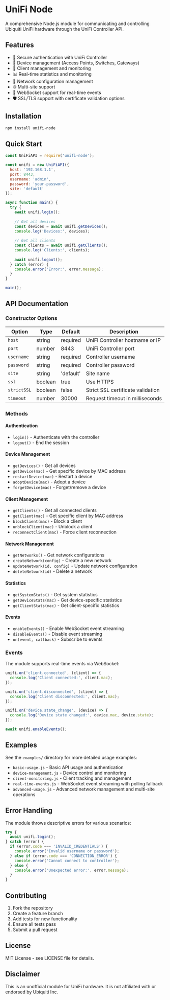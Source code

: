 # UniFi Node

A comprehensive Node.js module for communicating and controlling Ubiquiti UniFi hardware through the UniFi Controller API.

## Features

- 🔐 Secure authentication with UniFi Controller
- 📡 Device management (Access Points, Switches, Gateways)
- 👥 Client management and monitoring
- 📊 Real-time statistics and monitoring
- 🔧 Network configuration management
- 🌐 Multi-site support
- 📱 WebSocket support for real-time events
- 🛡️ SSL/TLS support with certificate validation options

## Installation

```bash
npm install unifi-node
```

## Quick Start

```javascript
const UniFiAPI = require('unifi-node');

const unifi = new UniFiAPI({
  host: '192.168.1.1',
  port: 8443,
  username: 'admin',
  password: 'your-password',
  site: 'default'
});

async function main() {
  try {
    await unifi.login();
    
    // Get all devices
    const devices = await unifi.getDevices();
    console.log('Devices:', devices);
    
    // Get all clients
    const clients = await unifi.getClients();
    console.log('Clients:', clients);
    
    await unifi.logout();
  } catch (error) {
    console.error('Error:', error.message);
  }
}

main();
```

## API Documentation

### Constructor Options

| Option | Type | Default | Description |
|--------|------|---------|-------------|
| `host` | string | required | UniFi Controller hostname or IP |
| `port` | number | 8443 | UniFi Controller port |
| `username` | string | required | Controller username |
| `password` | string | required | Controller password |
| `site` | string | 'default' | Site name |
| `ssl` | boolean | true | Use HTTPS |
| `strictSSL` | boolean | false | Strict SSL certificate validation |
| `timeout` | number | 30000 | Request timeout in milliseconds |

### Methods

#### Authentication
- `login()` - Authenticate with the controller
- `logout()` - End the session

#### Device Management
- `getDevices()` - Get all devices
- `getDevice(mac)` - Get specific device by MAC address
- `restartDevice(mac)` - Restart a device
- `adoptDevice(mac)` - Adopt a device
- `forgetDevice(mac)` - Forget/remove a device

#### Client Management
- `getClients()` - Get all connected clients
- `getClient(mac)` - Get specific client by MAC address
- `blockClient(mac)` - Block a client
- `unblockClient(mac)` - Unblock a client
- `reconnectClient(mac)` - Force client reconnection

#### Network Management
- `getNetworks()` - Get network configurations
- `createNetwork(config)` - Create a new network
- `updateNetwork(id, config)` - Update network configuration
- `deleteNetwork(id)` - Delete a network

#### Statistics
- `getSystemStats()` - Get system statistics
- `getDeviceStats(mac)` - Get device-specific statistics
- `getClientStats(mac)` - Get client-specific statistics

#### Events
- `enableEvents()` - Enable WebSocket event streaming
- `disableEvents()` - Disable event streaming
- `on(event, callback)` - Subscribe to events

### Events

The module supports real-time events via WebSocket:

```javascript
unifi.on('client.connected', (client) => {
  console.log('Client connected:', client.mac);
});

unifi.on('client.disconnected', (client) => {
  console.log('Client disconnected:', client.mac);
});

unifi.on('device.state_change', (device) => {
  console.log('Device state changed:', device.mac, device.state);
});

await unifi.enableEvents();
```

## Examples

See the `examples/` directory for more detailed usage examples:

- `basic-usage.js` - Basic API usage and authentication
- `device-management.js` - Device control and monitoring
- `client-monitoring.js` - Client tracking and management
- `real-time-events.js` - WebSocket event streaming with polling fallback
- `advanced-usage.js` - Advanced network management and multi-site operations

## Error Handling

The module throws descriptive errors for various scenarios:

```javascript
try {
  await unifi.login();
} catch (error) {
  if (error.code === 'INVALID_CREDENTIALS') {
    console.error('Invalid username or password');
  } else if (error.code === 'CONNECTION_ERROR') {
    console.error('Cannot connect to controller');
  } else {
    console.error('Unexpected error:', error.message);
  }
}
```

## Contributing

1. Fork the repository
2. Create a feature branch
3. Add tests for new functionality
4. Ensure all tests pass
5. Submit a pull request

## License

MIT License - see LICENSE file for details.

## Disclaimer

This is an unofficial module for UniFi hardware. It is not affiliated with or endorsed by Ubiquiti Inc.
